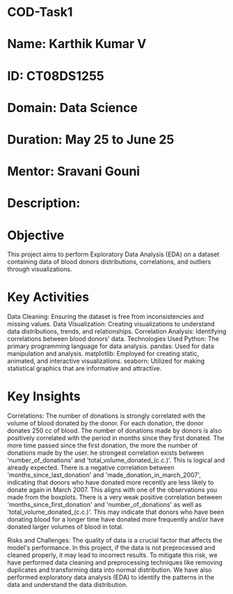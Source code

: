 # COD-Task1

# Name: Karthik Kumar V
# ID: CT08DS1255
# Domain: Data Science
# Duration: May 25 to June 25
# Mentor: Sravani Gouni
# Description: 

# Objective
This project aims to perform Exploratory Data Analysis (EDA) on a dataset containing data of blood donors distributions, correlations, and outliers through visualizations.

# Key Activities
Data Cleaning: Ensuring the dataset is free from inconsistencies and missing values.
Data Visualization: Creating visualizations to understand data distributions, trends, and relationships.
Correlation Analysis: Identifying correlations between blood donors' data.
Technologies Used
Python: The primary programming language for data analysis.
pandas: Used for data manipulation and analysis.
matplotlib: Employed for creating static, animated, and interactive visualizations.
seaborn: Utilized for making statistical graphics that are informative and attractive.

# Key Insights

Correlations:
The number of donations is strongly correlated with the volume of blood donated by the donor. For each donation, the donor donates 250 cc of blood.
The number of donations made by donors is also positively correlated with the period in months since they first donated. The more time passed since the first donation, the more the number of donations made by the user.
he strongest correlation exists between 'number_of_donations' and 'total_volume_donated_(c.c.)'. This is logical and already expected.
There is a negative correlation between 'months_since_last_donation' and 'made_donation_in_march_2007', indicating that donors who have donated more recently are less likely to donate again in March 2007. This aligns with one of the observations you made from the boxplots.
There is a very weak positive correlation between 'months_since_first_donation' and 'number_of_donations' as well as 'total_volume_donated_(c.c.)'. This may indicate that donors who have been donating blood for a longer time have donated more frequently and/or have donated larger volumes of blood in total.

Risks and Challenges:
The quality of data is a crucial factor that affects the model's performance.
In this project, if the data is not preprocessed and cleaned properly, it may lead to incorrect results.
To mitigate this risk, we have performed data cleaning and preprocessing techniques like removing duplicates and transforming data into normal distribution. We have also performed exploratory data analysis (EDA) to identify the patterns in the data and understand the data distribution.
